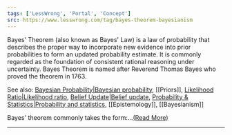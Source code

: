 ```yaml
---
tags: ['LessWrong', 'Portal', 'Concept']
src: https://www.lesswrong.com/tag/bayes-theorem-bayesianism
---
```


Bayes' Theorem (also known as Bayes' Law) is a law of probability that describes the proper way to incorporate new evidence into prior probabilities to form an updated probability estimate. It is commonly regarded as the foundation of consistent rational reasoning under uncertainty. Bayes Theorem is named after Reverend Thomas Bayes who proved the theorem in 1763.

See also: [Bayesian Probability|Bayesian probability](https://www.lesswrong.com/tag/bayesian-probability), [[Priors]], [Likelihood Ratio|Likelihood ratio](https://www.lesswrong.com/tag/likelihood-ratio), [Belief Update|Belief update](https://www.lesswrong.com/tag/belief-update), [Probability & Statistics|Probability and statistics](https://www.lesswrong.com/tag/probability-and-statistics), [[Epistemology]], [[Bayesianism]]

Bayes' theorem commonly takes the form:...[(Read More)]()



---

